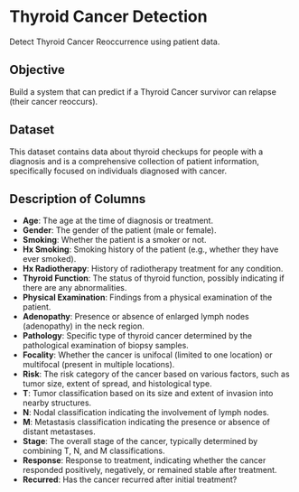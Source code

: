 # Thyroid Cancer Detection

Detect Thyroid Cancer Reoccurrence using patient data.

## Objective

Build a system that can predict if a Thyroid Cancer survivor can relapse (their cancer reoccurs).

## Dataset

This dataset contains data about thyroid checkups for people with a diagnosis and is a comprehensive collection of patient information, specifically focused on individuals diagnosed with cancer.

## Description of Columns

- **Age**: The age at the time of diagnosis or treatment.
- **Gender**: The gender of the patient (male or female).
- **Smoking**: Whether the patient is a smoker or not.
- **Hx Smoking**: Smoking history of the patient (e.g., whether they have ever smoked).
- **Hx Radiotherapy**: History of radiotherapy treatment for any condition.
- **Thyroid Function**: The status of thyroid function, possibly indicating if there are any abnormalities.
- **Physical Examination**: Findings from a physical examination of the patient.
- **Adenopathy**: Presence or absence of enlarged lymph nodes (adenopathy) in the neck region.
- **Pathology**: Specific type of thyroid cancer determined by the pathological examination of biopsy samples.
- **Focality**: Whether the cancer is unifocal (limited to one location) or multifocal (present in multiple locations).
- **Risk**: The risk category of the cancer based on various factors, such as tumor size, extent of spread, and histological type.
- **T**: Tumor classification based on its size and extent of invasion into nearby structures.
- **N**: Nodal classification indicating the involvement of lymph nodes.
- **M**: Metastasis classification indicating the presence or absence of distant metastases.
- **Stage**: The overall stage of the cancer, typically determined by combining T, N, and M classifications.
- **Response**: Response to treatment, indicating whether the cancer responded positively, negatively, or remained stable after treatment.
- **Recurred**: Has the cancer recurred after initial treatment?
